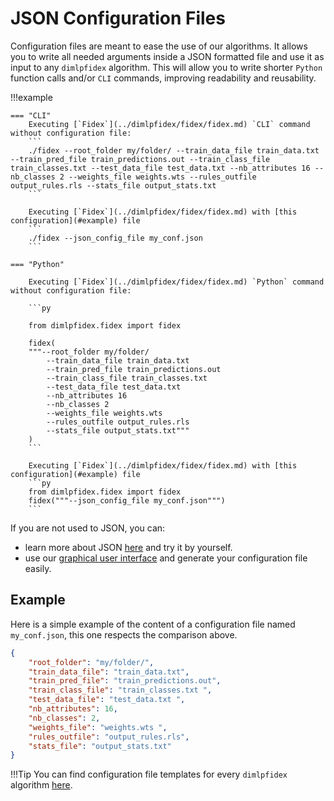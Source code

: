 # JSON Configuration Files

Configuration files are meant to ease the use of our algorithms. It allows you to write all needed arguments inside a JSON formatted file and use it as input to any `dimlpfidex` algorithm. This will allow you to write shorter `Python` function calls and/or `CLI` commands, improving readability and reusability.

!!!example

    === "CLI"
        Executing [`Fidex`](../dimlpfidex/fidex/fidex.md) `CLI` command without configuration file:
        ```
        ./fidex --root_folder my/folder/ --train_data_file train_data.txt --train_pred_file train_predictions.out --train_class_file train_classes.txt --test_data_file test_data.txt --nb_attributes 16 --nb_classes 2 --weights_file weights.wts --rules_outfile output_rules.rls --stats_file output_stats.txt
        ```

        Executing [`Fidex`](../dimlpfidex/fidex/fidex.md) with [this configuration](#example) file
        ```
        ./fidex --json_config_file my_conf.json
        ```
    
    === "Python"

        Executing [`Fidex`](../dimlpfidex/fidex/fidex.md) `Python` command without configuration file:

        ```py

        from dimlpfidex.fidex import fidex

        fidex(
        """--root_folder my/folder/ 
            --train_data_file train_data.txt 
            --train_pred_file train_predictions.out 
            --train_class_file train_classes.txt 
            --test_data_file test_data.txt 
            --nb_attributes 16 
            --nb_classes 2 
            --weights_file weights.wts 
            --rules_outfile output_rules.rls 
            --stats_file output_stats.txt"""
        )
        ```

        Executing [`Fidex`](../dimlpfidex/fidex/fidex.md) with [this configuration](#example) file
        ```py
        from dimlpfidex.fidex import fidex
        fidex("""--json_config_file my_conf.json""")
        ```


If you are not used to JSON, you can:

-  learn more about JSON [here](https://json.org) and try it by yourself.
-   use our [graphical user interface](../dimlpfidex/gui.md) and generate your configuration file easily.

## Example

Here is a simple example of the content of a configuration file named `my_conf.json`, this one respects the comparison above.

```json
{
    "root_folder": "my/folder/",
    "train_data_file": "train_data.txt",
    "train_pred_file": "train_predictions.out", 
    "train_class_file": "train_classes.txt ",
    "test_data_file": "test_data.txt ",
    "nb_attributes": 16,
    "nb_classes": 2,
    "weights_file": "weights.wts ",
    "rules_outfile": "output_rules.rls",
    "stats_file": "output_stats.txt"
}
```

!!!Tip
    You can find configuration file templates for every `dimlpfidex` algorithm [here](https://github.com/HES-XPLAIN/dimlpfidex/tree/main/templates).
